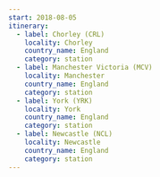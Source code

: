 ```yaml
---
start: 2018-08-05
itinerary:
  - label: Chorley (CRL)
    locality: Chorley
    country_name: England
    category: station
  - label: Manchester Victoria (MCV)
    locality: Manchester
    country_name: England
    category: station
  - label: York (YRK)
    locality: York
    country_name: England
    category: station
  - label: Newcastle (NCL)
    locality: Newcastle
    country_name: England
    category: station
---
```

